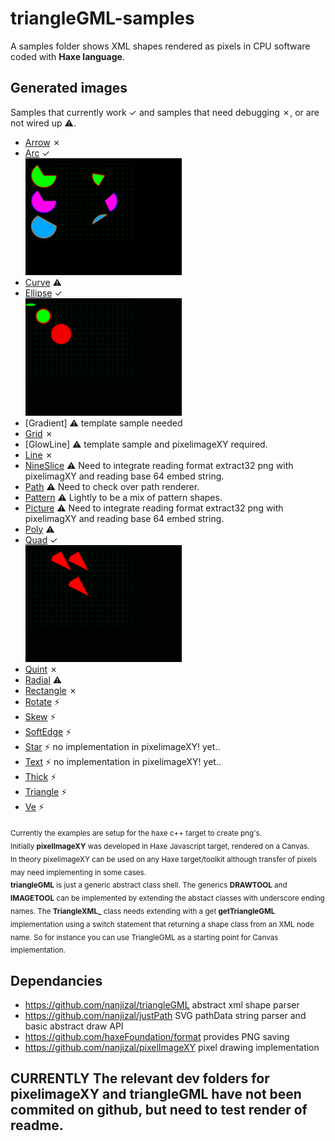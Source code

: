 # triangleGML-samples
A samples folder shows XML shapes rendered as pixels in CPU software coded with **Haxe language**.
  
## Generated images
Samples that currently work &check; and samples that need debugging &cross;, or are not wired up &#9888;.
- [Arrow](generatedImages/arc.png) &cross;  
- [Arc](generatedImages/arc.png) &check;  
    <img src="generatedImages/arc.png" width="250"/>
- [Curve](generatedImages/curve.png) &#9888; 
- [Ellipse](generatedImages/ellipse.png) &check;    
    <img src="generatedImages/ellipse.png" width="250"/>
- [Gradient] &#9888; template sample needed
- [Grid](generatedImages/grid.png) &cross;
- [GlowLine] &#9888; template sample and pixelimageXY required.
- [Line](generatedImages/line.png) &cross;  
- [NineSlice](generatedImages/nineSlice.png) &#9888; Need to integrate reading format extract32 png with pixelimagXY and reading base 64 embed string. 
- [Path](generatedImages/path.png) &#9888; Need to check over path renderer.
- [Pattern](generateImage/pattern.png) &#9888; Lightly to be a mix of pattern shapes. 
- [Picture](generatedImages/picture.png) &#9888; Need to integrate reading format extract32 png with pixelimagXY and reading base 64 embed string.  
- [Poly](generatedImages/poly.png) &#9888;
- [Quad](generatedImages/quad.png) &check;    
    <img src="generatedImages/quad.png" width="250"/>
- [Quint](generatedImages/quint.png) &cross;    
- [Radial](generatedImage/radial.png) &#9888;  
- [Rectangle](generatedImages/rectangle.png) &cross;  
- [Rotate](generatedImages/rotate.png) &#9889;  
- [Skew](generateImages/skew.png) &#9889;  
- [SoftEdge](generateImages/softEdge.png) &#9889;   
- [Star](generateImages/star.png) &#9889; no implementation in pixelimageXY! yet..
- [Text](generateImages/text.png) &#9889; no implementation in pixelimageXY! yet..
- [Thick](generateImages/thick.png) &#9889;  
- [Triangle](generateImages/triangle.png) &#9889;  
- [Ve](generateImages/Ve.png) &#9889;  

<sub>Currently the examples are setup for the haxe c++ target to create png's.</sub>    
<sub>Initially **pixelImageXY** was developed in Haxe Javascript target, rendered on a Canvas.</sub>     
<sub>In theory pixelimageXY can be used on any Haxe target/toolkit although transfer of pixels may need implementing in some cases.</sub>  
<sub>**triangleGML** is just a generic abstract class shell. The generics **DRAWTOOL** and **IMAGETOOL** can be implemented by extending the abstact classes with underscore ending names. The **TriangleXML_** class needs extending with a get **getTriangleGML** implementation using a switch statement that returning a shape class from an XML node name. So for instance you can use TriangleGML as a starting point for Canvas implementation.</sub>
 
## Dependancies
- https://github.com/nanjizal/triangleGML abstract xml shape parser
- https://github.com/nanjizal/justPath SVG pathData string parser and basic abstract draw API 
- https://github.com/haxeFoundation/format provides PNG saving
- https://github.com/nanjizal/pixelImageXY pixel drawing implementation
  

## **CURRENTLY The relevant dev folders for pixelimageXY and triangleGML have not been commited on github, but need to test render of readme.**
